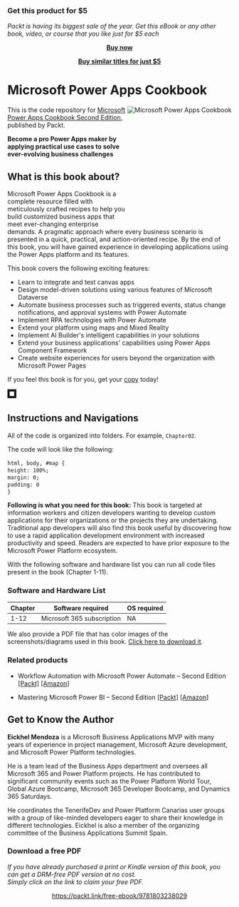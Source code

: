 
### Get this product for $5

<i>Packt is having its biggest sale of the year. Get this eBook or any other book, video, or course that you like just for $5 each</i>


<b><p align='center'>[Buy now](https://packt.link/9781803238029)</p></b>


<b><p align='center'>[Buy similar titles for just $5](https://subscription.packtpub.com/search)</p></b>


# Microsoft Power Apps Cookbook

<a href="https://www.packtpub.com/programming/microsoft-power-apps-cookbook?utm_source=github&utm_medium=repository&utm_campaign=9781786461629"><img src="https://www.packtpub.com/media/catalog/product/cache/4cdce5a811acc0d2926d7f857dceb83b/9/7/9781800569553-original_71.jpeg" alt="Microsoft Power Apps Cookbook" height="256px" align="right"></a>

This is the code repository for [Microsoft Power Apps Cookbook Second Edition](https://www.packtpub.com/programming/microsoft-power-apps-cookbook?utm_source=github&utm_medium=repository&utm_campaign=9781786461629), published by Packt.

**Become a pro Power Apps maker by applying practical use cases to solve ever-evolving business challenges**

## What is this book about?
Microsoft Power Apps Cookbook is a complete resource filled with meticulously crafted recipes to help you build customized business apps that meet ever-changing enterprise demands. A pragmatic approach where every business scenario is presented in a quick, practical, and action-oriented recipe. By the end of this book, you will have gained experience in developing applications using the Power Apps platform and its features.

This book covers the following exciting features:
* Learn to integrate and test canvas apps
* Design model-driven solutions using various features of Microsoft Dataverse
* Automate business processes such as triggered events, status change notifications, and approval systems with Power Automate
* Implement RPA technologies with Power Automate
* Extend your platform using maps and Mixed Reality
* Implement AI Builder's intelligent capabilities in your solutions
* Extend your business applications' capabilities using Power Apps Component Framework
* Create website experiences for users beyond the organization with Microsoft Power Pages

If you feel this book is for you, get your [copy](https://www.amazon.com/dp/1800569556) today!

<a href="https://www.packtpub.com/?utm_source=github&utm_medium=banner&utm_campaign=GitHubBanner"><img src="https://raw.githubusercontent.com/PacktPublishing/GitHub/master/GitHub.png" 
alt="https://www.packtpub.com/" border="5" /></a>

## Instructions and Navigations
All of the code is organized into folders. For example, `Chapter02`.

The code will look like the following:
```
html, body, #map {
height: 100%;
margin: 0;
padding: 0
}
```

**Following is what you need for this book:**
This book is targeted at information workers and citizen developers wanting to develop custom applications for their organizations or the projects they are undertaking. Traditional app developers will also find this book useful by discovering how to use a rapid application development environment with increased productivity and speed. Readers are expected to have prior exposure to the Microsoft Power Platform ecosystem.

With the following software and hardware list you can run all code files present in the book (Chapter 1-11).
### Software and Hardware List
| Chapter | Software required | OS required |
| -------- | ------------------------------------ | ----------------------------------- |
| 1-12 | Microsoft 365 subscription | NA |

We also provide a PDF file that has color images of the screenshots/diagrams used in this book. [Click here to download it](https://static.packt-cdn.com/downloads/9781803238029_ColorImages.pdf).

### Related products
* Workflow Automation with Microsoft Power Automate – Second Edition [[Packt]](https://www.packtpub.com/product/workflow-automation-with-microsoft-power-automate/9781803237671?_ga=2.31922174.1312646125.1661148577-1706707455.1650280719) [[Amazon]](https://www.amazon.com/dp/1803237678/)

* Mastering Microsoft Power BI – Second Edition [[Packt]](https://www.packtpub.com/product/mastering-microsoft-power-bi/9781801811484?_ga=2.65552238.1312646125.1661148577-1706707455.1650280719) [[Amazon]](https://www.amazon.com/dp/1801811482/)

## Get to Know the Author
**Eickhel Mendoza**
 is a Microsoft Business Applications MVP with many years of experience in project management, Microsoft Azure development, and Microsoft Power Platform technologies.

He is a team lead of the Business Apps department and oversees all Microsoft 365 and Power Platform projects. He has contributed to significant community events such as the Power Platform World Tour, Global Azure Bootcamp, Microsoft 365 Developer Bootcamp, and Dynamics 365 Saturdays.

He coordinates the TenerifeDev and Power Platform Canarias user groups with a group of like-minded developers eager to share their knowledge in different technologies. Eickhel is also a member of the organizing committee of the Business Applications Summit Spain.
### Download a free PDF

 <i>If you have already purchased a print or Kindle version of this book, you can get a DRM-free PDF version at no cost.<br>Simply click on the link to claim your free PDF.</i>
<p align="center"> <a href="https://packt.link/free-ebook/9781803238029">https://packt.link/free-ebook/9781803238029 </a> </p>